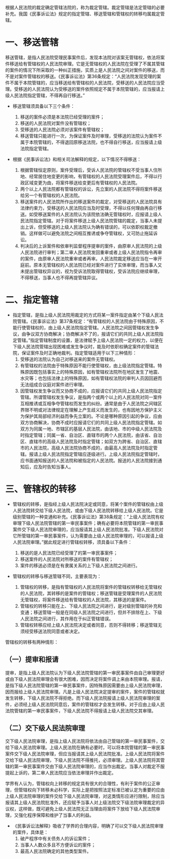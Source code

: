 根据人民法院的裁定确定管辖法院的，称为裁定管辖。裁定管辖是法定管辖的必要补充。我国《民事诉讼法》规定的指定管辖、移送管辖和管辖权的转移均属裁定管辖。
# 一、移送管辖
移送管辖，是指人民法院受理民事案件后，发现本法院对该案无管辖权，依法将案件移送给有管辖权的人民法院审理。它是无管辖权的人民法院在受理了不属其管辖的案件的情况下所采取的一种纠正措施，实质上是人民法院之间对案件的移送，而不是对案件管辖权的移送。《民事诉讼法》第36条规定：“人民法院发现受理的案件不属于本院管辖的，应当移送给有管辖权的人民法院，受移送的人民法院应当受理。受移送的人民法院认为受移送的案件依照规定不属于本院管辖的，应当报请上级人民法院指定管辖，不得再自行移送。”

- 移送管辖须具备以下三个条件：
	1. 移送的案件必须是本法院已经受理的案件；
	2. 移送的人民法院对案件没有管辖权；
	3. 受移送的人民法院必须对该案件有管辖权；
	4. 移送管辖只能进行一次，为保证案件及时审理，受移送的法院认为案件不属于本院管辖的，不得退回原移送法院，也不得自行移送，应当报请上级法院指定管辖。

- 根据《民事诉讼法》和相关司法解释的规定，以下情况不得移送：
	1. 根据管辖恒定原则，案件受理后，受诉人民法院的管辖权不受当事人住所地、经常居住地变更的影响，有管辖权的人民法院受理案件后，不得以行政区域变更为由，将案件移送给变更后有管辖权的人民法院。
	2. 两个以上人民法院都有管辖权的诉讼，先立案的人民法院不得将案件移送给另一个有管辖权的人民法院。
	3. 移送案件的人民法院所作出的移送案件的裁定，对受移送的人民法院具有法律约束力，受移送的人民法院应当及时受理，不得以任何理由再自行移送。如受移送案件的人民法院认为该院依法确无管辖权时，应报请上级人民法院指定管辖。对于将案件移送上级人民法院管辖的裁定，当事人未提出上诉，但受移送的上级人民法院认为确有错误的，可以依职权裁定撤销。这样做可以避免法院之间相互推诱或争夺管辖权，又可防止拖延诉讼。
	4. 判决后的上诉案件和依审判监督程序提审的案件，由原审人民法院的上级人民法院进行审判；第二审人民法院发回重审或者上级人民法院指令再审的案件，由原审人民法院重审或者再审。人民法院裁定移送应当在一审开庭前。原本无管辖权的人民法院已经对案件进行了实体审理，而当事人又未提出管辖权异议的，视为受诉法院取得管辖权，受诉法院应继续审理，不得移送，当事人也不得再提管辖异议。
# 二、指定管辖
- 指定管辖，是指上级人民法院用裁定的方式将某一案件指定由某个下级人民法院管辖。《民事诉讼法》第37条规定：“有管辖权的人民法院由于特殊原因，不能行使管辖权的，由上级人民法院指定管辖。人民法院之间因管辖权发生争议，由争议双方协商解决；协商解决不了的，报请它们的共同上级人民法院指定管辖。”指定管辖制度的设置，是法律赋予上级人民法院一定的权力，以便在下级人民法院管辖出现困难或发生争议时，能及时依职权确定案件的管辖法院，保证案件及时正确地裁判。指定管辖适用于以下三种情形：
	1. 受移送的法院认为自己对移送来的案件无管辖权。
	2. 有管辖权的法院由于特殊原因不能行使管辖权，由上级法院指定管辖。特殊原因既包括事实上的特殊原因，如有管辖权法院所在地区发生了地震、水灾等；也包括法律上的特殊原因，如有管辖权法院的审判人员因回避而无法组成合议庭对案件进行审理。
	3. 因管辖权发生争议而又协商不成的，应报请它们的共同上级人民法院指定管辖。所谓管辖权发生争议，是指两个或两个以上的人民法院对同一案件互相推诱或互相争夺管辖权而发生的纠纷。通常是由于人民法院之间辖区界限不明或对法律规定在理解上产生歧义而发生的，也有因地方保护主义为保护其局部经济利益而争先立案的。不论是哪种原因引起的争议，应由双方协商解决，协商不成时应报请它们的共同上级人民法院指定管辖。如双方为同属一地、市辖区的基层人民法院，由该地、市的中级人民法院及时指定管辖；同属一省、自治区、直辖市的两个人民法院，由该省、自治区、直辖市的高级人民法院及时指定管辖；如双方为跨省、自治区、直辖市的人民法院，高级人民法院协商不成的，由最高人民法院及时指定管辖。报请上级人民法院指定管辖应逐级进行。上级人民法院指定管辖时，应书面通知报送的人民法院和被指定的人民法院。报送的人民法院接到通知后，应及时告知当事人。
# 三、管辖权的转移
- 管辖权的转移，是指经上级人民法院决定或同意，将某个案件的管辖权由上级人民法院转交给下级人民法院，或由下级人民法院转移给上级人民法院。它是级别管辖的一种变通和补充。《民事诉讼法》第38条规定：“上级人民法院有权审理下级人民法院管辖的第一审民事案件；确有必要将本院管辖的第一审民事案件交下级人民法院审理的，应当报请其上级人民法院批准。下级人民法院对它所管辖的第一审民事案件，认为需要由上级人民法院审理的，可以报请上级人民法院审理。”据此规定进行管辖权转移，须具备以下条件：
	1. 移送的是人民法院已经受理了的第一审民事案件；
	2. 移送案件的人民法院对所移送的案件有管辖权；
	3. 案件的移送必须是在有隶属关系的上下级人民法院之间进行。

- 管辖权的转移与移送管辖不同，主要表现为：
	1. 管辖权的转移，是指有管辖权的人民法院将案件的管辖权转移给无管辖权的人民法院，其转移的是案件的管辖权；移送管辖是受理案件的人民法院无管辖权，将案件移送给有管辖权的人民法院，其移送的是案件。
	2. 管辖权的转移只能在上、下级人民法院之间进行，是对级别管辖的补充和变通；移送管辖一般是在同级人民法院之间进行，但并不排除在上、下级人民法院之间进行，其作用在于纠正管辖错误。
	3. 管辖权转移应经上级人民法院决定或者同意，否则不得转移；移送管辖无须经受移送法院同意或者决定。

管辖权的转移有两种情形：
## （一）提审和报请
提审，是指上级人民法院认为下级人民法院管辖的第一审民事案件由自己审理更好或由下级人民法院审理会有很大困难，因而决定将案件调上来由本院审理。报请，是指下级人民法院管辖的第一审民事案件，因特殊原因需要由上级人民法院审理，因而报给上级人民法院审理。凡是上级人民法院决定提审的案件，案件的管辖权就发生转移，下级人民法院不得拒绝。而下级人民法院报请上级人民法院审理的案件，必须经上级人民法院同意后，案件的管辖权才会发生转移。对于应由上级人民法院管辖的第一审民事案件，下级人民法院不得报请上级人民法院交其审理。
## （二）交下级人民法院审理
交下级人民法院审理，是指上级人民法院将依法由自己管辖的第一审民事案件，交给下级人民法院审理。上级人民法院在确有必要时，可以将本院管辖的第一审民事案件交下级人民法院审理，但应当报请其上级人民法院批准。上级人民法院将案件交给下级人民法院审理，下级人民法院不得推托，必须审理。上级人民法院将其管辖的第一审民事案件交由下级人民法院审理的，应当作出裁定。当事人对裁定不服提起上诉的，第二审人民法院应当依法审理并作出裁定。

学界有人认为，管辖权向上转移的规定具有很大的合理性，有利于案件的公正审理，但管辖权向下转移未必科学，实际上是把按照法定标准已被认定为重要的应由上级人民法院审理的案件交给下级人民法院审理，对这类情形应进行限制，除应当报请其上级人民法院批准外，还应赋予当事人对上级法院交下级法院审理裁定的异议权，这样做，既可避免上级人民法院无正当理由将案件下放给下级人民法院审理，又强化程序保障和维护了当事人的利益。

- 《民事诉讼法解释》吸收了学界的合理内容，明确了可以交下级人民法院审理的案件，具体是：
	1. 破产程序中有关债务人的诉讼案件；
	2. 当事人人数众多且不方便诉讼的案件；
	3. 最高人民法院确定的其他类型案件。